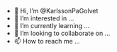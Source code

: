 - 👋 Hi, I’m @KarlssonPaGolvet
- 👀 I’m interested in ...
- 🌱 I’m currently learning ...
- 💞️ I’m looking to collaborate on ...
- 📫 How to reach me ...

<!---
KarlssonPaGolvet/KarlssonPaGolvet is a ✨ special ✨ repository because its `README.md` (this file) appears on your GitHub profile.
You can click the Preview link to take a look at your changes.
--->
